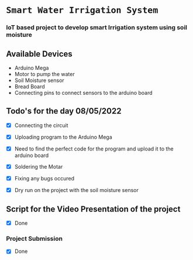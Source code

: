 # ```Smart Water Irrigation System ```
### IoT based project to develop smart Irrigation system using soil moisture


## Available Devices 
- Arduino Mega
- Motor to pump the water 
- Soil Moisture sensor
- Bread Board
- Connecting pins to connect sensors to the arduino board

## Todo's for the day 08/05/2022
- [X] Connecting the circuit
- [X] Uploading program to the Arduino Mega
- [X] Need to find the perfect code for the program and upload it to the arduino board
- [X] Soldering the Motar
- [X] Fixing any bugs occured
- [X] Dry run on the project with the soil moisture sensor


## Script for the Video Presentation of the project
- [X] Done 

### Project Submission 
- [X] Done
